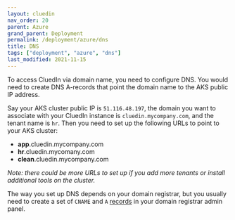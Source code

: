 ```yaml
---
layout: cluedin
nav_order: 20
parent: Azure
grand_parent: Deployment
permalink: /deployment/azure/dns
title: DNS
tags: ["deployment", "azure", "dns"]
last_modified: 2021-11-15
---
```


To access CluedIn via domain name, you need to configure DNS. You would need to create DNS A-records that point the domain name to the AKS public IP address.

Say your AKS cluster public IP is `51.116.48.197`, the domain you want to associate with your CluedIn instance is `cluedin.mycompany.com`, and the tenant name is `hr`. Then you need to set up the following URLs to point to your AKS cluster:

- **app**.cluedin.mycompany.com
- **hr**.cluedin.mycomany.com
- **clean**.cluedin.mycompany.com

*Note: there could be more URLs to set up if you add more tenants or install additional tools on the cluster.*

The way you set up DNS depends on your domain registrar, but you usually need to create a set of `CNAME` and `A` [records](https://en.wikipedia.org/wiki/List_of_DNS_record_types) in your domain registrar admin panel.


